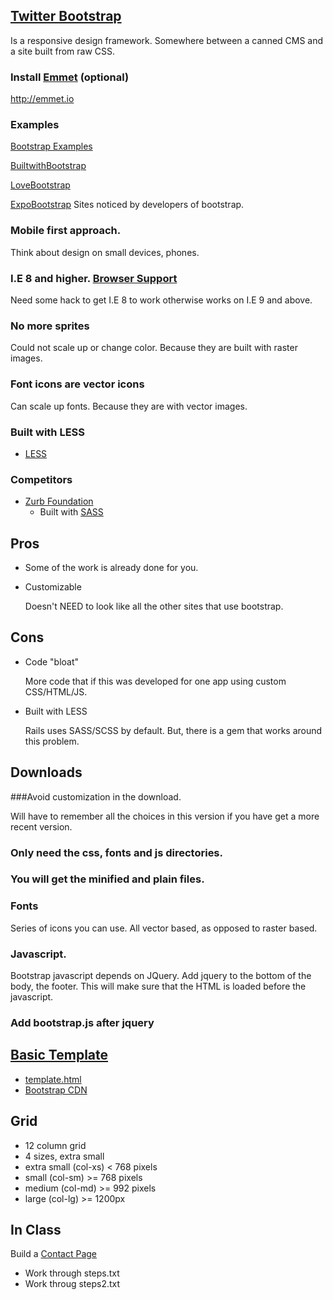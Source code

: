 ## [Twitter Bootstrap](http://getbootstrap.com/)
Is a responsive design framework.
  Somewhere between a canned CMS and a site built from raw CSS.

### Install [Emmet](http://emmet.io) (optional)
  
  http://emmet.io
  
### Examples
[Bootstrap Examples](http://getbootstrap.com/getting-started/#examples)

[BuiltwithBootstrap](http://builtwithbootstrap.com)

[LoveBootstrap](http://lovebootstrap.com)

[ExpoBootstrap](http://expo.bootstrap.com)
Sites noticed by developers of bootstrap.

### Mobile first approach.
  Think about design on small devices, phones.

### I.E 8 and higher. [Browser Support](http://getbootstrap.com/getting-started/#browsers)
  Need some hack to get I.E 8 to work otherwise works on I.E 9 and above.

### No more sprites
  Could not scale up or change color. Because they are built with raster images.

### Font icons are vector icons
  Can scale up fonts. Because they are with vector images.
  
### Built with LESS
* [LESS](http://www.lesscss.org/)

### Competitors
* [Zurb Foundation](http://foundation.zurb.com/)
	* Built with [SASS](http://sass-lang.com/guide)


## Pros
* Some of the work is already done for you.
* Customizable

	Doesn't NEED to look like all the other sites that use bootstrap.

## Cons
* Code "bloat"
   
   More code that if this was developed for one app using  custom CSS/HTML/JS.

* Built with LESS
   
   Rails uses SASS/SCSS by default. But, there is a gem that works around this problem.

## Downloads

###Avoid customization in the download.
  
  Will have to remember all the choices in this version if you have get a more
  recent version.

### Only need the css, fonts and js directories.
  
### You will get the minified and plain files.

### Fonts
   Series of icons you can use. All vector based, as opposed to raster based.

### Javascript.
Bootstrap javascript depends on JQuery. Add jquery to the bottom of the body, the footer.
   This will make sure that the HTML is loaded before the javascript.

### Add bootstrap.js after jquery

## [Basic Template](http://getbootstrap.com/getting-started/#template)
* [template.html](template.html)
* [Bootstrap CDN](http://getbootstrap.com/getting-started/#download-cdn)

## Grid
* 12 column grid
* 4 sizes, extra small
* extra small (col-xs) < 768 pixels
* small (col-sm) >= 768 pixels
* medium (col-md) >= 992 pixels
* large (col-lg) >= 1200px


## In Class 
Build a [Contact Page](contact.html)

* Work through steps.txt
* Work throug steps2.txt
